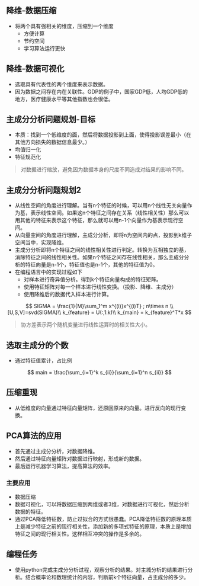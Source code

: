 ## 降维-数据压缩

* 将两个具有强相关的维度，压缩到一个维度
  * 方便计算
  * 节约空间
  * 学习算法运行更快


## 降维-数据可视化
* 选取具有代表性的两个维度来表示数据。
* 因为数据之间存在内在关联性。GDP的例子中，国家GDP低，人均GDP低的地方，医疗健康水平等其他指数也会很低。

## 主成分分析问题规划-目标

* 本质：找到一个低维度的面，然后将数据投影到上面，使得投影误差最小（在其他方向损失的数据信息最少。）
* 均值归一化
* 特征规范化

> 对数据进行缩放，避免因为数据本身的尺度不同造成对结果的影响不同。

## 主成分分析问题规划2

* 从线性空间的角度进行理解。当有n个特征的时候，可以用n个线性无关向量作为基，表示线性空间。如果这n个特征之间存在关系（线性相关性）那么可以用其他的特征来表示这个特征，那么就可以用n-1个向量作为基表示现行空间。
* 从向量空间的角度进行理解，主成分分析，即将n为空间内的点，投影到k维子空间当中，实现降维。
* 主成分分析即将n个特征之间的线性相关性进行判定。转换为互相独立的基，消除特征之间的线性相关性。如果n个特征之间存在线性相关，那么主成分分析的特征向量是n-1个，特征值也是n-1个，其他的特征值为0。
* 在编程语言中的实现过程如下
  * 对样本进行奇异值分析。得到k个特征向量构成的特征矩阵。
  * 使用特征矩阵对每一个样本进行线性变换。（投影、降维、主成分）
  * 使用降维后的数据代入样本进行计算。

$$
SIGMA = \frac{1}{M}\sum_1^m x^{(i)}x^{(i)T} ; n\times n \\
[U,S,V]=svd(SIGMA)\\
k_{feature} = U(:,1:k)\\
k_{main} = k_{feature}^T*x  
$$

> 协方差表示两个随机变量进行线性运算时的相关性大小。

## 选取主成分的个数

* 通过特征值累计，占比例

$$
main = \frac{\sum_{i=1}^k s_{ii}}{\sum_{i=1}^n s_{ii}}
$$


## 压缩重现

* 从低维度的向量通过特征向量矩阵，还原回原来的向量。进行反向的现行变换。 

## PCA算法的应用
* 首先通过主成分分析，对数据降维。
* 然后通过特征向量矩阵对数据进行映射，形成新的数据。
* 最后运行机器学习算法，提高算法的效率。

### 主要应用
* 数据压缩
* 数据可视化，可以将数据压缩到两维或者3维，对数据进行可视化，然后分析数据的特征。
* 通过PCA降低特征数，防止过拟合的方式很愚蠢。PCA降低特征数的原理本质上是减少特征之前的现行相关性，添加新的多项式特征的原理，本质上是增加特征之间的现行相关性。这样相互冲突的操作是多余的。


## 编程任务

* 使用python完成主成分分析过程，观察分析的结果。对主城分析的结果进行分析。结合概率论和数理统计的内容，判断前k个特征向量，占主成分的多少。

